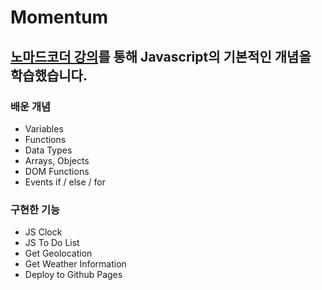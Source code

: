 # Momentum
## [노마드코더 강의](https://nomadcoders.co/javascript-for-beginners)를 통해 Javascript의 기본적인 개념을 학습했습니다.

### 배운 개념
- Variables
- Functions
- Data Types
- Arrays, Objects
- DOM Functions
- Events
if / else / for
### 구현한 기능
- JS Clock
- JS To Do List
- Get Geolocation
- Get Weather Information
- Deploy to Github Pages
